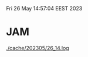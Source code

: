 Fri 26 May 14:57:04 EEST 2023
# JAM
<a href='./cache/202305/26_14.log'>./cache/202305/26_14.log</a>
